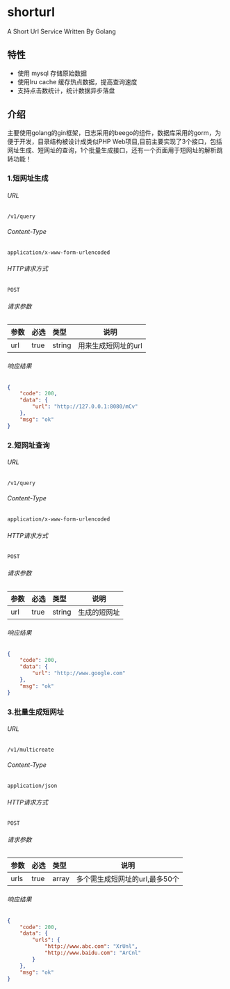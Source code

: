 # shorturl
A Short Url Service Written By Golang

## 特性

- 使用 mysql 存储原始数据
- 使用lru cache 缓存热点数据，提高查询速度
- 支持点击数统计，统计数据异步落盘

## 介绍

主要使用golang的gin框架，日志采用的beego的组件，数据库采用的gorm，为便于开发，目录结构被设计成类似PHP Web项目,目前主要实现了3个接口，包括网址生成、短网址的查询，1个批量生成接口，还有一个页面用于短网址的解析跳转功能！

### **1.短网址生成**
###### URL
```
/v1/query
```
###### Content-Type
```
application/x-www-form-urlencoded
```
###### HTTP请求方式
```
POST
```
###### 请求参数
|参数|必选|类型|说明|
|:-----  |:-------|:-----|-----                               |
|url    |true    |string|用来生成短网址的url                          |

###### 响应结果
```json
{
    "code": 200,
    "data": {
        "url": "http://127.0.0.1:8080/mCv"
    },
    "msg": "ok"
}
```

### **2.短网址查询**
###### URL
```
/v1/query
```
###### Content-Type
```
application/x-www-form-urlencoded
```
###### HTTP请求方式
```
POST
```
###### 请求参数
|参数|必选|类型|说明|
|:-----  |:-------|:-----|-----                               |
|url    |true    |string|生成的短网址                          |

###### 响应结果
```json
{
    "code": 200,
    "data": {
        "url": "http://www.google.com"
    },
    "msg": "ok"
}
```
### **3.批量生成短网址**
###### URL
```
/v1/multicreate
```
###### Content-Type
```
application/json
```
###### HTTP请求方式
```
POST
```
###### 请求参数
|参数|必选|类型|说明|
|:-----  |:-------|:-----|-----                               |
|urls    |true    |array|多个需生成短网址的url,最多50个                          |

###### 响应结果
```json
{
    "code": 200,
    "data": {
        "urls": {
            "http://www.abc.com": "XrUnl",
            "http://www.baidu.com": "ArCnl"
        }
    },
    "msg": "ok"
}
```
